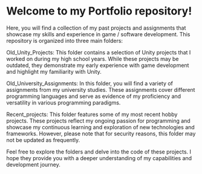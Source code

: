 # Welcome to my Portfolio repository!
Here, you will find a collection of my past projects and assignments that showcase my skills and experience in game / software development. This repository is organized into three main folders:

Old_Unity_Projects: This folder contains a selection of Unity projects that I worked on during my high school years. While these projects may be outdated, they demonstrate my early experience with game development and highlight my familiarity with Unity.

Old_University_Assignments: In this folder, you will find a variety of assignments from my university studies. These assignments cover different programming languages and serve as evidence of my proficiency and versatility in various programming paradigms.

Recent_projects: This folder features some of my most recent hobby projects. These projects reflect my ongoing passion for programming and showcase my continuous learning and exploration of new technologies and frameworks. However, please note that for security reasons, this folder may not be updated as frequently.

Feel free to explore the folders and delve into the code of these projects. I hope they provide you with a deeper understanding of my capabilities and development journey.
